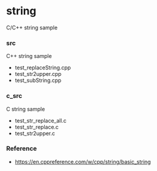 string
===============

C/C++ string sample <br/>

### src
C++ string sample <br/>

- test_replaceString.cpp <br/>
- test_str2upper.cpp <br/>
- test_subString.cpp <br/>

### c_src
C string sample <br/>
- test_str_replace_all.c <br/>
- test_str_replace.c <br/>
- test_str2upper.c <br/>


### Reference
- https://en.cppreference.com/w/cpp/string/basic_string


